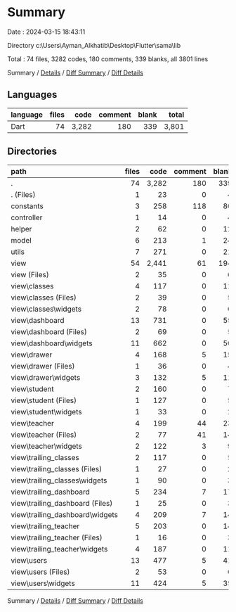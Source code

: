 # Summary

Date : 2024-03-15 18:43:11

Directory c:\\Users\\Ayman_Alkhatib\\Desktop\\Flutter\\sama\\lib

Total : 74 files,  3282 codes, 180 comments, 339 blanks, all 3801 lines

Summary / [Details](details.md) / [Diff Summary](diff.md) / [Diff Details](diff-details.md)

## Languages
| language | files | code | comment | blank | total |
| :--- | ---: | ---: | ---: | ---: | ---: |
| Dart | 74 | 3,282 | 180 | 339 | 3,801 |

## Directories
| path | files | code | comment | blank | total |
| :--- | ---: | ---: | ---: | ---: | ---: |
| . | 74 | 3,282 | 180 | 339 | 3,801 |
| . (Files) | 1 | 23 | 0 | 4 | 27 |
| constants | 3 | 258 | 118 | 80 | 456 |
| controller | 1 | 14 | 0 | 4 | 18 |
| helper | 2 | 62 | 0 | 12 | 74 |
| model | 6 | 213 | 1 | 24 | 238 |
| utils | 7 | 271 | 0 | 21 | 292 |
| view | 54 | 2,441 | 61 | 194 | 2,696 |
| view (Files) | 2 | 35 | 0 | 6 | 41 |
| view\\classes | 4 | 117 | 0 | 11 | 128 |
| view\\classes (Files) | 2 | 39 | 0 | 5 | 44 |
| view\\classes\\widgets | 2 | 78 | 0 | 6 | 84 |
| view\\dashboard | 13 | 731 | 0 | 55 | 786 |
| view\\dashboard (Files) | 2 | 69 | 0 | 5 | 74 |
| view\\dashboard\\widgets | 11 | 662 | 0 | 50 | 712 |
| view\\drawer | 4 | 168 | 5 | 15 | 188 |
| view\\drawer (Files) | 1 | 36 | 0 | 4 | 40 |
| view\\drawer\\widgets | 3 | 132 | 5 | 11 | 148 |
| view\\student | 2 | 160 | 0 | 7 | 167 |
| view\\student (Files) | 1 | 127 | 0 | 5 | 132 |
| view\\student\\widgets | 1 | 33 | 0 | 2 | 35 |
| view\\teacher | 4 | 199 | 44 | 23 | 266 |
| view\\teacher (Files) | 2 | 77 | 41 | 14 | 132 |
| view\\teacher\\widgets | 2 | 122 | 3 | 9 | 134 |
| view\\trailing_classes | 2 | 117 | 0 | 5 | 122 |
| view\\trailing_classes (Files) | 1 | 27 | 0 | 2 | 29 |
| view\\trailing_classes\\widgets | 1 | 90 | 0 | 3 | 93 |
| view\\trailing_dashboard | 5 | 234 | 7 | 17 | 258 |
| view\\trailing_dashboard (Files) | 1 | 25 | 0 | 3 | 28 |
| view\\trailing_dashboard\\widgets | 4 | 209 | 7 | 14 | 230 |
| view\\trailing_teacher | 5 | 203 | 0 | 14 | 217 |
| view\\trailing_teacher (Files) | 1 | 16 | 0 | 3 | 19 |
| view\\trailing_teacher\\widgets | 4 | 187 | 0 | 11 | 198 |
| view\\users | 13 | 477 | 5 | 41 | 523 |
| view\\users (Files) | 2 | 53 | 0 | 6 | 59 |
| view\\users\\widgets | 11 | 424 | 5 | 35 | 464 |

Summary / [Details](details.md) / [Diff Summary](diff.md) / [Diff Details](diff-details.md)